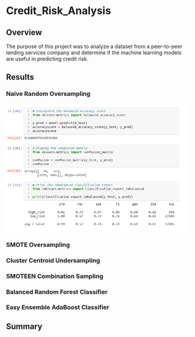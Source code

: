 # Credit_Risk_Analysis

## Overview

The purpose of this project was to analyze a dataset from a peer-to-peer lending services company and determine if the machine learning models are useful in predicting credit risk.

## Results

### Naive Random Oversampling
![NaiveRandomOversampling](/images/NaiveRandomOversampling.png "NaiveRandomOversampling")

### SMOTE Oversampling


### Cluster Centroid Undersampling


### SMOTEEN Combination Sampling


### Balanced Random Forest Classifier


### Easy Ensemble AdaBoost Classifier


## Summary

